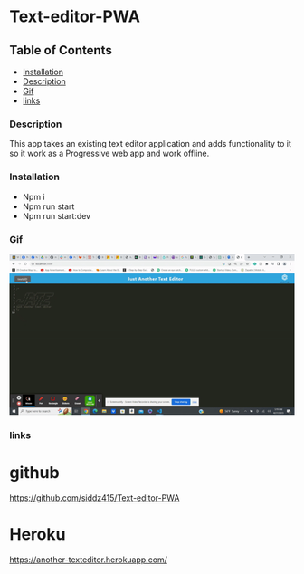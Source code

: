 # Text-editor-PWA

## Table of Contents
* [Installation](#installation)
* [Description](#description)
* [Gif](#gif)
* [links](#links)


### Description
This app takes an existing text editor application and adds functionality to it so it work as a Progressive web app and work offline.


### Installation
* Npm i
* Npm run start
* Npm run start:dev

### Gif
![](./Assets/pwa.gif)



### links
# github
https://github.com/siddz415/Text-editor-PWA

# Heroku
https://another-texteditor.herokuapp.com/